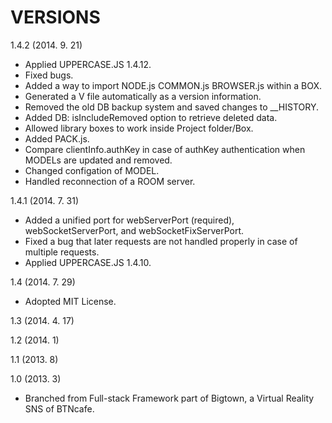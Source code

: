 VERSIONS
========
1.4.2 (2014. 9. 21)
- Applied UPPERCASE.JS 1.4.12.
- Fixed bugs.
- Added a way to import NODE.js COMMON.js BROWSER.js within a BOX.
- Generated a V file automatically as a version information.
- Removed the old DB backup system and saved changes to __HISTORY.
- Added DB: isIncludeRemoved option to retrieve deleted data.
- Allowed library boxes to work inside Project folder/Box.
- Added PACK.js.
- Compare clientInfo.authKey in case of authKey authentication when MODELs are updated and removed.
- Changed configation of MODEL.
- Handled reconnection of a ROOM server.

1.4.1 (2014. 7. 31)
- Added a unified port for webServerPort (required), webSocketServerPort, and webSocketFixServerPort.
- Fixed a bug that later requests are not handled properly in case of multiple requests.
- Applied UPPERCASE.JS 1.4.10.

1.4 (2014. 7. 29)
- Adopted MIT License.

1.3 (2014. 4. 17)

1.2 (2014. 1)

1.1 (2013. 8)

1.0 (2013. 3)
- Branched from Full-stack Framework part of Bigtown, a Virtual Reality SNS of BTNcafe.
